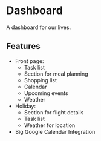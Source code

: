 # Dashboard
A dashboard for our lives.

## Features
- Front page:
  - Task list
  - Section for meal planning
  - Shopping list
  - Calendar
  - Upcoming events
  - Weather
- Holiday:
  - Section for flight details 
  - Task list
  - Weather for location
- Big Google Calendar Integration

